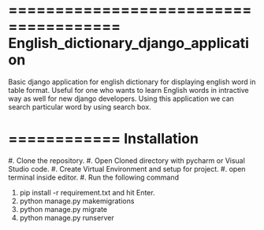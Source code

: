======================================
English_dictionary_django_application
======================================
Basic django application for english dictionary for displaying english word in table format.
Useful for one who wants to learn English words in intractive way as well  for new django developers.
Using this application we can search particular word by using search box. 

============
Installation
============
#. Clone the repository.
#. Open Cloned directory with pycharm or Visual Studio code.
#. Create Virtual Environment and setup for project.
#. open terminal inside editor. 
#. Run the following command 
   1. pip install -r requirement.txt and hit Enter.
   2. python manage.py makemigrations
   3. python manage.py migrate
   4. python manage.py runserver 
